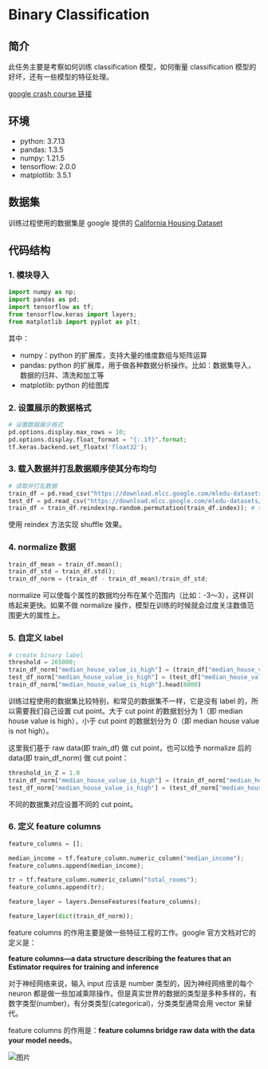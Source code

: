 # Binary Classification

## 简介

此任务主要是考察如何训练 classification 模型，如何衡量 classification 模型的好坏，还有一些模型的特征处理。

[google crash course 链接](https://developers.google.com/machine-learning/crash-course/classification/programming-exercise?hl=zh-cn)


## 环境

- python: 3.7.13
- pandas: 1.3.5
- numpy: 1.21.5
- tensorflow: 2.0.0
- matplotlib: 3.5.1

## 数据集

训练过程使用的数据集是 google 提供的 [California Housing Dataset](https://developers.google.com/machine-learning/crash-course/california-housing-data-description)

## 代码结构

### 1. 模块导入

``` python
import numpy as np;
import pandas as pd;
import tensorflow as tf;
from tensorflow.keras import layers;
from matplotlib import pyplot as plt;
```

其中：
- numpy：python 的扩展库，支持大量的维度数组与矩阵运算
- pandas: python 的扩展库，用于做各种数据分析操作。比如：数据集导入，数据的归并、清洗和加工等
- matplotlib: python 的绘图库


### 2. 设置展示的数据格式

``` python
# 设置数据展示格式
pd.options.display.max_rows = 10;
pd.options.display.float_format = "{:.1f}".format;
tf.keras.backend.set_floatx('float32');
```

### 3. 载入数据并打乱数据顺序使其分布均匀

```python
# 读取并打乱数据
train_df = pd.read_csv("https://download.mlcc.google.com/mledu-datasets/california_housing_train.csv")
test_df = pd.read_csv("https://download.mlcc.google.com/mledu-datasets/california_housing_test.csv")
train_df = train_df.reindex(np.random.permutation(train_df.index)); # shuffle the training set
```

使用 reindex 方法实现 shuffle 效果。

### 4. normalize 数据

```python
train_df_mean = train_df.mean();
train_df_std = train_df.std();
train_df_norm = (train_df - train_df_mean)/train_df_std;
```

normalize 可以使每个属性的数据均分布在某个范围内（比如：-3～3），这样训练起来更快。如果不做 normalize 操作，模型在训练的时候就会过度关注数值范围更大的属性上。

### 5. 自定义 label

```python
# create binary label
threshold = 265000;
train_df_norm["median_house_value_is_high"] = (train_df["median_house_value"] > threshold).astype(float);
test_df_norm["median_house_value_is_high"] = (test_df["median_house_value"] > threshold).astype(float);
train_df_norm["median_house_value_is_high"].head(8000)
```

训练过程使用的数据集比较特别，和常见的数据集不一样，它是没有 label 的，所以需要我们自己设置 cut point。大于 cut point 的数据划分为 1（即 
median house value is high），小于 cut point 的数据划分为 0（即 median house value is not high）。

这里我们基于 raw data(即 train_df) 做 cut point，也可以给予 normalize 后的 data(即 train_df_norm) 做 cut point：

```python
threshold_in_Z = 1.0 
train_df_norm["median_house_value_is_high"] = (train_df_norm["median_house_value"] > threshold_in_Z).astype(float)
test_df_norm["median_house_value_is_high"] = (test_df_norm["median_house_value"] > threshold_in_Z).astype(float) 
```

不同的数据集对应设置不同的 cut point。

### 6. 定义 feature columns

```python
feature_columns = [];

median_income = tf.feature_column.numeric_column("median_income");
feature_columns.append(median_income);

tr = tf.feature_column.numeric_column("total_rooms");
feature_columns.append(tr);

feature_layer = layers.DenseFeatures(feature_columns);

feature_layer(dict(train_df_norm));
```

feature columns 的作用主要是做一些特征工程的工作。google 官方文档对它的定义是：

**feature columns—a data structure describing the features that an Estimator requires for training and inference**

对于神经网络来说，输入 input 应该是 number 类型的，因为神经网络里的每个 neuron 都是做一些加减乘除操作。但是真实世界的数据的类型是多种多样的，有数字类型(number)，有分类类型(categorical)，分类类型通常会用 vector 来替代。

feature columns 的作用是：**feature columns bridge raw data with the data your model needs**。

![图片](https://3.bp.blogspot.com/-3Wf_6BEn7GE/Wg4GiQ9TXDI/AAAAAAAAEGo/yoLiIyJW1c4Vh-VfP4vVjuaD92rcnVphACLcBGAs/s1600/2.jpg)














